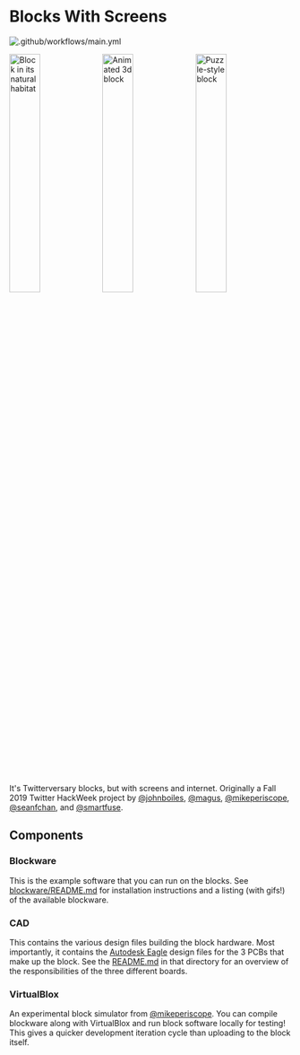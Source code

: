 # Blocks With Screens

![.github/workflows/main.yml](https://github.com/johnboiles/blocks-with-screens/workflows/.github/workflows/main.yml/badge.svg)

<img alt="Block in its natural habitat" src="https://user-images.githubusercontent.com/218876/99318095-f08e0780-281b-11eb-9c59-674a2c463fbb.jpeg" width="33%"><img alt="Animated 3d block" src="https://user-images.githubusercontent.com/218876/99320417-70b66c00-2820-11eb-983f-6c3783336583.gif" width="33%"><img alt="Puzzle-style block" src="https://user-images.githubusercontent.com/218876/99320816-4b762d80-2821-11eb-8898-2ba34d075f10.jpg" width="33%">

It's Twitterversary blocks, but with screens and internet. Originally a Fall 2019 Twitter HackWeek project by [@johnboiles](https://github.com/johnboiles), [@magus](https://github.com/magus), [@mikeperiscope](https://github.com/mikeperiscope), [@seanfchan](https://github.com/seanfchan), and [@smartfuse](https://github.com/smartfuse).

## Components

### Blockware

This is the example software that you can run on the blocks. See [blockware/README.md](https://github.com/bountylabs/blocks-with-screens/blob/main/blockware/README.md) for installation instructions and a listing (with gifs!) of the available blockware.

### CAD

This contains the various design files building the block hardware. Most importantly, it contains the [Autodesk Eagle](https://www.autodesk.com/products/eagle/free-download) design files for the 3 PCBs that make up the block. See the [README.md](https://github.com/bountylabs/blocks-with-screens/blob/main/cad/pcb/README.md) in that directory for an overview of the responsibilities of the three different boards.

### VirtualBlox

An experimental block simulator from [@mikeperiscope](github.com/mikeperiscope). You can compile blockware along with VirtualBlox and run block software locally for testing! This gives a quicker development iteration cycle than uploading to the block itself.

